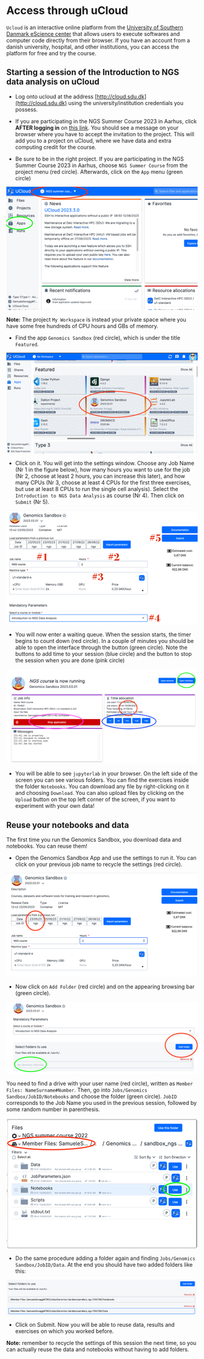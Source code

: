 # Access through uCloud

`Ucloud` is an interactive online platform from the [University of Southern Danmark eScience center](https://escience.sdu.dk/) that allows users to execute softwares and computer code directly from their browser. If you have an account from a danish university, hospital, and other institutions, you can access the platform for free and try the course.

## Starting a session of the Introduction to NGS data analysis on uCloud

* Log onto ucloud at the address [http://cloud.sdu.dk](http://cloud.sdu.dk) using the university/institution credentials you possess.

* If you are participating in the NGS Summer Course 2023 in Aarhus, click **AFTER logging in** on [this link](https://cloud.sdu.dk/app/projects/invite/48779752-3cd2-41f7-b497-fc465d24990b). You should see a message on your browser where you have to accept the invitation to the project. This will add you to a project on uCloud, where we have data and extra computing credit for the course. 

* Be sure to be in the right project.  If you are participating in the NGS Summer Course 2023 in Aarhus, choose `NGS Summer Course` from the project menu (red circle). Afterwards, click on the `App` menu (green circle)

![](./img/dashboard.png)

**Note:** The project `My Workspace` is instead your private space where you have some free hundreds of CPU hours and GBs of memory.

* Find the app `Genomics Sandbox` (red circle), which is under the title `Featured`.
  
![](./img/chooseapp.png)

* Click on it. You will get into the settings window. Choose any Job Name (Nr 1 in the figure below), how many hours you want to use for the job (Nr 2, choose at least 2 hours, you can increase this later), and how many CPUs (Nr 3, choose at least 4 CPUs for the first three exercises, but use at least 8 CPUs to run the single cell analysis). Select the `Introduction to NGS Data Analysis` as course (Nr 4). Then click on `Submit` (Nr 5).
  
![](./img/configure_NGS.png)


* You will now enter a waiting queue. When the session starts, the timer begins to count down (red circle). In a couple of minutes you should be able to open the interface through the button (green circle). Note the buttons to add time to your session (blue circle) and the button to stop the session when you are done (pink circle)

![](./img/running.png)

* You will be able to see `jupyterlab` in your browser. On the left side of the screen you can see various folders. You can find the exercises inside the folder `Notebooks`. You can download any file by right-clicking on it and choosing `Download`. You can also upload files by clicking on the `Upload` button on the top left corner of the screen, if you want to experiment with your own data!

## Reuse your notebooks and data

The first time you run the Genomics Sandbox, you download data and notebooks. You can reuse them!

* Open the Genomics Sandbox App and use the settings to run it. You can click on your previous job name to recycle the settings (red circle).

![](./img/reuse_setting.png)

* Now click on `Add Folder` (red circle) and on the appearing browsing bar (green circle). 
 
![](./img/addfolder.png)

You need to find a drive with your user name (red circle), written as `Member Files: NameSurname#Number`. Then, go into `Jobs/Genomics Sandbox/JobID/Notebooks` and choose the folder (green circle). `JobID` corresponds to the Job Name you used in the previous session, followed by some random number in parenthesis. 

![](./img/choosenotebooks.png)

* Do the same procedure adding a folder again and finding  `Jobs/Genomics Sandbox/JobID/Data`. At the end you should have two added folders like this:

![](./img/addedfolders.png)

* Click on Submit. Now you will be able to reuse data, results and exercises on which you worked before.
  
**Note:** remember to recycle the settings of this session the next time, so you can actually reuse the data and notebooks without having to add folders.